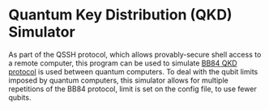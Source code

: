 # Quantum Key Distribution (QKD) Simulator
As part of the QSSH protocol, which allows provably-secure shell access to a remote computer, this program can be used to simulate [BB84 QKD protocol](https://medium.com/quantum-untangled/quantum-key-distribution-and-bb84-protocol-6f03cc6263c5) is used between quantum computers.
To deal with the qubit limits imposed by quantum computers, this simulator allows for multiple repetitions of the BB84 protocol, limit is set on the config file, to use fewer qubits.




